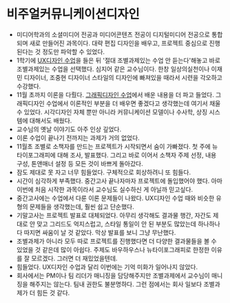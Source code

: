 # 비주얼커뮤니케이션디자인

* 미디어학과의 소셜미디어 전공과 미디어콘텐츠 전공이 디지털미디어 전공으로 통합되며 새로 만들어진 과목이다. 대략 편집 디자인을 배우고, 프로젝트 중심으로 진행된다는 것 정도만 파악할 수 있었다.
* 1학기에 [UX디자인 수업](../dgmd451-ux-design)을 들은 뒤 '절대 조별과제있는 수업 안 듣는다'해놓고 바로 조별과제있는 수업을 선택했다. 심지어 같은 교수님이다. 한창 일상의실천이나 이재민 디자이너, 조중현 디자이너 스타일의 디자인에 빠져있을 때라서 시련을 각오하고 수강했다.
* 11월 초까지 이론을 다뤘다. [그래픽디자인 수업](../dgmd151-graphic-design)에서 배운 내용을 더 파고 들었다. 그래픽디자인 수업에서 이론적인 부분을 더 배우면 좋겠다고 생각했는데 여기서 채울 수 있었다. 시각디자인 자체 뿐만 아니라 커뮤니케이션 모델이나 수사학, 상징 시스템에 대해서도 배웠다.
* 교수님의 옛날 이야기도 아주 인상 깊었다.
* 이론 수업이 끝나기 전까지는 과제가 거의 없었다.
* 11월초 조별로 소책자를 만드는 프로젝트가 시작되면서 숨이 가빠졌다. 첫 주에 뉴 타이포그래피에 대해 조사, 발표했다. 그리고 바로 이어서 소책자 주제 선정, 내용 구성, 톤앤매너 설정 등 모든 것이 바쁘게 돌아갔다.
* 잠도 제대로 못 자고 너무 힘들었다. 구체적으로 회상하려니 또 힘들다.
* 시간이 심각하게 부족했다. 중간고사 끝나자마자 프로젝트에 돌입했어야 했다. 아마 이번에 처음 시작한 과목이라서 교수님도 실수하신 게 아닐까 믿고싶다.
* 중간고사에는 수업에서 다룬 이론 문제들이 나왔다. UX디자인 수업 때와 비슷한 유형의 문제들을 생각했는데, 훨씬 쉽고 단순했다.
* 기말고사는 프로젝트 발표로 대체되었다. 아무리 생각해도 결과물 행간, 자간도 제대로 안 맞고 그리드도 억지스럽고, 스타일 통일이 안 된 부분도 많았는데 하나하나 다 따지면 싸움이 날 것 같았다. 막상 발표를 보니 그냥 무난했다.
* 조별과제가 아니라 모두 따로 프로젝트를 진행했다면 더 다양한 결과물들을 볼 수 있었을 것 같은데 많이 아쉽다. 주제도 바우하우스나 뉴타이포그래피로 한정한 이유를 잘 모르겠다. 그러면 더 재밌었을텐데.
* 힘들었다. UX디자인 수업과 달리 이번에는 기억 미화가 일어나지 않았다.
* 회사에서는 PM이나 팀 리더가 매니징을 담당해주지만 조별과제에서 교수님이 매니징을 해주지는 않는다. 팀내 권한도 불분명하다. 그런 점에서는 회사 일보다 조별과제가 더 힘든 것 같다.
